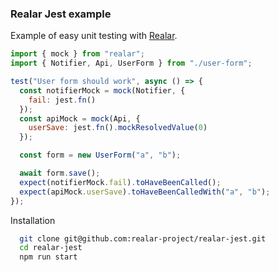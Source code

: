 ### Realar Jest example

Example of easy unit testing with [Realar](https://github.com/betula/realar).

```javascript
import { mock } from "realar";
import { Notifier, Api, UserForm } from "./user-form";

test("User form should work", async () => {
  const notifierMock = mock(Notifier, {
    fail: jest.fn()
  });
  const apiMock = mock(Api, {
    userSave: jest.fn().mockResolvedValue(0)
  });

  const form = new UserForm("a", "b");

  await form.save();
  expect(notifierMock.fail).toHaveBeenCalled();
  expect(apiMock.userSave).toHaveBeenCalledWith("a", "b");
});
```

Installation

```bash
  git clone git@github.com:realar-project/realar-jest.git
  cd realar-jest
  npm run start
```
